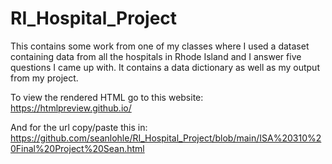 # RI_Hospital_Project
This contains some work from one of my classes where I used a dataset containing data from all the hospitals in Rhode Island and I answer five questions I came up with. 
It contains a data dictionary as well as my output from my project.

To view the rendered HTML go to this website: https://htmlpreview.github.io/

And for the url copy/paste this in: https://github.com/seanlohle/RI_Hospital_Project/blob/main/ISA%20310%20Final%20Project%20Sean.html
